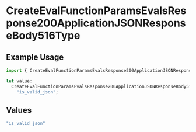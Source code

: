 # CreateEvalFunctionParamsEvalsResponse200ApplicationJSONResponseBody516Type

## Example Usage

```typescript
import { CreateEvalFunctionParamsEvalsResponse200ApplicationJSONResponseBody516Type } from "@orq-ai/node/models/operations";

let value:
  CreateEvalFunctionParamsEvalsResponse200ApplicationJSONResponseBody516Type =
    "is_valid_json";
```

## Values

```typescript
"is_valid_json"
```
